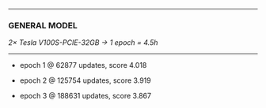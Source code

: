 ------
### **GENERAL MODEL**
_2× Tesla V100S-PCIE-32GB -> 1 epoch = 4.5h_

------

- epoch 1 @ 62877 updates, score 4.018

- epoch 2 @ 125754 updates, score 3.919

- epoch 3 @ 188631 updates, score 3.867
